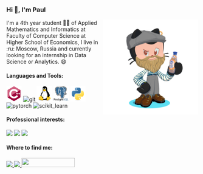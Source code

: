 <h3 align="Left">Hi 👋, I'm Paul</h3> <img src="https://github.com/paulyurlov/paulyurlov/blob/main/my-octocat-1633068557906.png" alt="giticon" align="right" width="250" height="250"/>
I'm a 4th year student 👨‍🎓 of Applied Mathematics and Informatics at Faculty of Computer Science at Higher School of Economics, I live in :ru: Moscow, Russia and currently looking for an internship in Data Science or Analytics. 😄
<h4 align="left">Languages and Tools:</h4>
<p align="left"> <img src="https://raw.githubusercontent.com/devicons/devicon/master/icons/cplusplus/cplusplus-original.svg" alt="cplusplus" width="40" height="40"/>  <img src="https://www.vectorlogo.zone/logos/git-scm/git-scm-icon.svg" alt="git" width="40" height="40"/>  <img src="https://raw.githubusercontent.com/devicons/devicon/master/icons/linux/linux-original.svg" alt="linux" width="40" height="40"/>  <img src="https://raw.githubusercontent.com/devicons/devicon/master/icons/postgresql/postgresql-original-wordmark.svg" alt="postgresql" width="40" height="40"/>  <img src="https://raw.githubusercontent.com/devicons/devicon/master/icons/python/python-original.svg" alt="python" width="40" height="40"/> <img src="https://www.vectorlogo.zone/logos/pytorch/pytorch-icon.svg" alt="pytorch" width="40" height="40"/> <img src="https://upload.wikimedia.org/wikipedia/commons/0/05/Scikit_learn_logo_small.svg" alt="scikit_learn" width="40" height="40"/> </p>
<h4 align="left">Professional interests:</h4>

![](https://img.shields.io/badge/-Data%20Science-brightgreen)
![](https://img.shields.io/badge/-Anlytics-orange)
![](https://img.shields.io/badge/-Machine%20Learning-blue)

<h4 align="left">Where to find me:</h4>

<a href="https://t.me/paulyurlov" target="_blank"> <img src="https://img.shields.io/badge/Telegram-2CA5E0?style=for-the-badge&logo=telegram&logoColor=white" /> </a>
<a href="https://www.linkedin.com/in/paulyurlov" target="_blank"> <img src="https://img.shields.io/badge/LinkedIn-0077B5?style=for-the-badge&logo=linkedin&logoColor=white" /> </a>
<a href="https://t.me/paulyurlov" target="_blank"> <img src="https://img.shields.io/badge/-%20-fff?logo=data%3Aimage%2Fpng%3Bbase64%2CiVBORw0KGgoAAAANSUhEUgAAApwAAAECCAMAAABkEfc5AAAANlBMVEUAAADz%2B%2F7%2F%2F%2F83uuhEvulQw%2Btdx%2Bxpy%2B520O%2BC1PGP2PKb3fSo4fW05fbB6vjO7vna8vvn9%2FwaAvPsAAAAA3RSTlMAAAD6dsTeAAARoElEQVR42uzShwnEQBRDwQ%2BXg0P%2F1bqBXaKjmKlAoFdnBlPLXNmYr3D789b0qWS8bk2vOpP%2FrWMscg23jqFO5Hfr%2BNXWcLs4ESfiFCfiRJxW4nZxIk7EKU7ESQBxIk5xIk7EaSVuFyfiRJziRJwEECfiFCfiRJxW4nZxIk7EKU7ESQBxIk5xIk4CiBNxihNxIk4rcbs4ESfiFCfiJIA4Eac4EScBxIk4xYk4EaeVuF2ciBNxihNxBkCciFOciBNxWonbxYk4Eac4EWcAxIk4xYk4rwFxIk4rF%2FbubLlxnFkCMNqFlSC293%2FZE%2BET8ztmbKuEJFIkO5T33SoTHzaJBHvLOYZgv%2BpxIeTchqFntJxDcPK%2FeOWTSWk7pQx%2Bs7eS07%2BazoeY9%2FZX4Ox78vJ7wlaZnx0t4ZOBMtyDMsq4Ks6Wg5Xf4uLez6uy5Qd56oKOTxxqfO5mfWqy%2Bidv3z551%2F%2FcyTKcaHHbt4GoKGXQcfbsRY2N5Ryc6XFZQ5fp5em4PMzK9GSf%2FeR%2F%2B%2FylZtuxMrZny7DpX58Q5Oe01%2BAcm5NnEwsHJ25TZDcPU7xMJlSzIMiH%2B6%2FL2%2BSXJGTQDGgZ%2FVcJdJxA29ltUHDqNpH%2FcGQrQFxZQ9PNf%2FKu4QyvKMNmvQw6Tqjt0iDgBGyq89xIgsY1czTNCRJb1uJsASsjk3HiNJXEQcCJ2kRpKgnDHMmIgsa3hTgP9M96Is7iBE8i4MRsKgXgsbvBs1s5kG0VznqojHgWzh4ITQdWSbBZrBxPMGiiHItrS3AmORZbT8GZFzTdwHGSbeI9b833Nk4OJx3H2f2CRn49zhFkQeyO46TazLIqthg9%2BKhNHc4btQwazrqq7Ijj5NnsXhZmXucucgWcReTSOPlXz3ccJ8lmFj1MnUkugbPI1XHyr55t5qQqPT5sMnUmuQTOIrfEGQlth1VJsGmsrE8j2yTgLHJLnISRBa2SYHMXPPitJTgKEs4it8TpZX0KViXBpsnCiGfaJOBsckucXhgpeJW4TZoOfJ3c7SVwDntLnF44KUCVDJvGBKGkm2fi5BI4vdwRZxJWGqFKbJa1503sUS6Bc5M74kxCi%2B2vqzKaR6m8uUHJLpfAWeUeOPH1mA%2BfcfJsHFYlYDOt6IIhxPyZECzw9%2BErPT5Oe0ec%2FdlPzc18ZdQcgGKBKgGbyMrPpb39R1VJdsGeKMglcEa5I06HPyNUoujJaJWATbQX%2Bn2gD9m4Zd8i2RDy%2FycGvxpnI5TBxxlFjc3jyE3zHahynU39o90%2BjtzfWlbMpj63%2F35u3fxCnO65Mr6elNdnSD7O%2FflnmlCe7nCVBbL5PR56pLLaAyg20eN%2F9V0SoEK3MdtJa7JMnPhqPR3%2FqiQjVQI2gb1JaCjqr4xHnyhK1BKKX4HTHi4jsHDiq3XXVtwH2vEqIZvPMvdtxW0bG%2FAPFRPIY5LhyMDp2WUAOCvw1SGAPBypsqy8dS2Cd7MnbEs01jwr19xBnHZibgN4cnA6oGZkiKhglYBNJRY8IcND83oCbslG14wB%2FteuA8%2BO0nFmqNkBRA6okmLTNPBwhGGBc28Gxgm7WTqgA6efuQz%2BZTgt1uyAzgJWCdhUsilzArACithWPZmpRBjnrtsEpkgyzgw1O3QNHFYlZFNJUKbT%2BWW1hTp%2FMpNJKE6H2VTUkHFaoNnRq1f0KiGbQEY3SNr0orPgKACdARjzoTLKK3Bm9PsRZNcQgCpxm3igobPOb6KsAZIgnHH16RBJ%2BDgt8Jfiu4Y%2BXWUBDjZgRK8nz2%2BHmkHikSZb370jHWdB%2BjW%2Ba0izVRbg8XRuJhtkQyYmvPcHYCsQDRbHxunV7yUJuwa1yvNtAgOGn21Ba8CUeZxeeXwUSSPj7Gs7lD6VVa3KC9tUSpfZC1wIC98w3SKSDZrIxbmBtzLAi%2BWoV3m%2BTXC8mKMsjlFDmB5rrYEzuDgtviDCqrYTVUI2%2BZna3njOtwxhUkVUBk4wiYmz4h0KrFqqUuWVbQI4lYETTZ1UQWrnRsGpz%2BqJNPdtSpUXtgngLIQRC1DRSO1MxekIK07lf3Z6lU%2FZ9MOclDCBM%2BkXmK1CWfn2q%2BLshK26OiYPvcpnbJrT4ieusCdcYEBF4CwuqDh3fLUOly1FqfLqNs3MRM24wIAK0uKChlPZw%2FGacFOqvK7N1vacgtcbGr9NhKOik2Z1Kk6LTzr45Bf0Kvu1bLaat%2BCRkxUy4U8AVBTOXp2Kc5AmHWUroFbZ7UVstpJjQI5C1Kem7ZUqNtYgRMRZCZOOXod0pUqGTYBlcDKZPPFtSGWpmNsP7ZfDqfuxhoizPqxStRnYLvfkVx0iq%2Fd%2Btgpl%2BdYuiVP5giEfTnrQho%2Bq1GwmQ0zdwsoTjjuj9wMqaPteIk4npyQ9qjKeZrNtXo4l4%2FdnUFToZfjr4hRuHhWeYdicFK1TQDgzYT8EqKjsPkLAOeScOBwnx2ZNggfDmfkq%2BGUwcTY5KTDOaAjZnQgJZ0A3Im%2Bc9XY4nVmdsVmRvx0nvQwCziwnpcOfHRbTTKKHgnNcFOcbZ8M%2FezMLk60QcNK%2BwiHg7AbPGyfxBIXqBMgdcTp2GQSc6Y44pbOf8P37cMoNcQY5KfUITmu04Kcwv3G%2BcWYdJ%2Fm%2Bj03kVJzhpjjfOPnfxAdB8sb5xsnfFHkB8sb5xsnfFHUrl8f5xhlP3hDhsXybXJz26jjf33Pi8eQ5%2Fb1bf%2BPEk06z6cLtcNoFZbxx8jdFSdD4sOXa%2Fnx8fNwOZ7ghzv3OOKUZIBVRGXP5RPmZKZwOVfG%2B8aPd4K6kxefxWpmJi7n2j2953zL3F%2BO0a5YUnvl7ug35a7S8O8707OLo%2FQyRbc%2FhtLtfsClCemPcv8ZLCKeuYn%2FfCQ%2Fj9I2W%2FuRmzHb1NfA74VdLm%2BqHkts9Q7Tj%2FfuSz60bcrJu84mhrq0eOKMicxJnufqjweG6OJP8mrNx2qcGWDuWrjjT0GXqOK%2F3wHi%2F1aEKupB2Lk7bFVBAGw9t1FRoAjjH%2BSr4p%2BKQcDbRrzMdp%2FJeemBTBL3S2aoTOoDTyPmHFPHPE%2BPgNOedlpWfHQ%2F7ik2Rztz%2F%2BWDgDEt7P%2BGUue2COPX2OhGnn%2FpRp66Y1ZPiEcWZzj8Yk3SGLR%2FnRnzKEcbplSLBN74U3CaOcwd6P0FFJZRBx1lfePIL3pfDkk1Rwud0HGcDRnyCCsIR1nycRn7P4OIEnruG%2B5FC3I4PFk4DbOUYKhxhEKLj9Pz9%2BoIqu3wGLlVhsn8QcOpdgqeC%2B9oUPk59TWSvg9MUfVOE43QfRJwZLxpXQXjhFB0n6zXcfJwmwZsiffW3M3E2ZTXCVqHPPf6COPV53V4Ip%2FHapgjHOZg4jeWs6vOkCsf5OWCn4twJJ7oRcKo3KEUYp%2F%2Bg4oycLZGdVJE4v7c4Ks4B3PTDxwncUpRRnJGLs1C%2BEMmz1CqlmYuQcOo9W9yFcKpPPBUQZ%2BbiNIxTxIedHgctY%2Bi0ZJyV8AAuBaeJyKbofJyRMGaFeWmJcLxPFDJO4wQom44T2BQ5DGci4yxIycDFU3DW9QeoFKHjLIRTiTg48fcOnrghMmb51FShi2BXH7XfhY%2FTWGSy5OMEnjrfoJuS%2FpBxJmhqQvtogI4kzVgZfJxZCDopOM0GbIrUAayQcTbgMSgYhQTsQYDCLQNvdkvQycFpgsC1%2BlU%2FX3ZZtqoHLm%2BBX4YTVuqsFiiD8CWNLQbKiGLzYpzGwZuiuGjo7FaWruptW3peeEAfPi3I2MLHaRzj5T%2F7ZyOmxTg7clGU62lnVp0FWLm5VSy6FxyncaseeBlBXoeziRI%2FzGSaf%2FQn4zhNQTtSEzm%2BYf8TBcCZF53nmEVPwC9dBN4txsdpomjJkzO6Mi7gOE1CN0ULHtOoFrtIWmu69vRUhOPUZ0hbjZ7iRF6Kc1jR4gr6RskCVYkf%2F9qBHhifmdlbQHvwLlrCUK6pPlzpOItoCQ14xTIBp3L1YJ7tG4KCVIn3JIv8jb6rNNOB6cWJmvjARYlrXl0bRE2o2nvp%2BTiBskVcHhqcH3tWWYrTNPBsREXWw8GzBNGTjx1a67affLZdlzn3M5kSu%2F3kswNlYM2OH6vq99999t1r60CgSmCcT9idI7%2FyrMmKADiB1%2BqEXFo3n2mt5hRkMmHJqeNh2%2F8po6tl8HE2eTYu7e2n%2Fm3VXQpQJcRMCvgnpvLNZ8tB9OCreiQ4TnNqGXizZ5mJDSH%2FkxCsaCl4les2RU70%2BJRL%2B0zJOSj%2FYqL2fA2c9Z44TRRmylKcHdoUFaFFrz1cAqeJ98RpPF%2FnKpymQpsifyLOYS%2BB09h74jSOr3MVTrMhm6J2Ik5Tr4Gz3RRnt3ydq3CagGyK0ok4zXYJnGa%2FI06%2Bzo5XCYzzjTupAbWHS%2BA06YY4%2BTrjUpwdeYtWOxOn8ZfAafwNcfJ1LsVpCrIpymfiNO4SOI2%2FJ05q4djIic9PifRdCnlVz8dp%2FM1w8ldGvuNVYtd45zQMe1XPx2n8TXGydpUJrhL%2F7rCRGwao3V8Cp%2FE3xWkqoXvbClWppCGbIlrDZAILFk4Tb4rTDE9YbjJwmv1KvxRlcKkMxB7GafIdcRIqt3VNlcAAkGg%2B8NqLlYMJFcC5foL05RScpgdZlo1WJbopMkXgODlce%2FdHe0FbgNOMcLRdGwEn3r%2BBhM6sUt%2F%2F1rU%2BNiMLas9W4LhmQJzfshPLwHFiVxCIa%2Bwqq2DHgGS0p8mK2kc8sHgAcC5fAG%2FkM%2BH5PH0x%2FCqzVsSsD%2BXhRFlTewsCJA2jq%2BCXEYah4MR5Ym3Jr1K7vH1Nw6SmPCi3Ay4AmoAKpQykYQk4gRQvSOw2kN%2FFuwGiVPigkJbkufhdnwmHmU1PdvKKYiqUjKkyEl5GW38ufd%2FcrMxUoRHZFgMlWfggsrE7XWbu%2BjrNYbWXiFxRXQWnDIkFKENt9myOpG9eno3bqrlVevaPHjYtw3BTktI%2F%2FNcVxXGqqfwyaBklOdHi%2BU3JSf3hUUsfcx0vurjfP%2F8zNmzfHsRmqqg5%2Bh%2FLSOwyFqTlFOzP5YT%2Fa%2B8OVFxngSgAD4zRTIxR3%2F9lf2D5yd692Gt3tFV7vgdYDvR0jDaLPkSaW4rBfzljzPRyOcbT%2Fy%2FcEfStmC2GQvqe3l8xJuoBFK1YJAagnCgnoJzrA9%2FiykKUEwa6jQTlBJRT6L0A5TzrYwDKeb45BsoJwgVx8O%2FI%2BsCNUc5dEWNVsHHB6N%2BR9QGPUU6jiLEoSFxgB%2F%2BOrA8Cfr0cFRxc4Af%2FEXV9YLkgvHc%2FhGNOyDzGLlkRY1UQxtiIXFyS6VPBPsZmXbhgo58Aq%2Frx3lNO7IfA8xD7ocDr%2FbIO0ac%2BE4vpGclH0ti4JNGkwDGzdBmc9tknRttlcBqaGs4opcfgPJ7ezdgeg1NoTmC1n%2BDBLZZT0cbwXHTRlMBq50vioo2qiTZGNlxEUwKrXv02brCqizqG5cVWdbDqT3HnBqu6qE%2Fuhddb1dFNZS2EG6zqoo4RmFffq%2BNdoi216yafv%2F4jJrXrJh8Ea7znZkKzbhrNHznb3RCRCVZ5B3NvdVudqAruqJroY8BYbN3di2Vx44eyrlnmbHP7XKTZgK26464sCz8m6qnnYoP7zh3BEt28SaKHsjf8D7m2m5p63jGWH5zo5s0FKrqEb5o9sqhi1FyaJDQZCIq7m%2B4LWNRb9UsT46iKkWky4LmSO0K877S4%2FG65Tmgawx7nfYVGvLzUxvAEi5VTz1GNkzuzNB3IhhXaraaG%2B0o0H0gb9xRabMz0TpoSWO5HxoixE6Cd2v8cwgMnvKgWZpAYiWBexxilCK6aRTc%2FRhhjYF2G27sI5pZM%2B26OcXYQCLAtarOY7p1jAB48bWp49Rq6CdEMcbCYNpwhQb811Y8xww9aCFwb622JlGKTGJEAT56asVn%2FYjvGJmTHGi43iiG6GJFWBNEN0Yn0%2BxhbIEA9u46rKPwbNtDKIIvh5xhJHWIchp8kkZYHwXG9PXSLsWNowt%2FyudfNzEBq%2Bn6aPRB8lOgdP2DlTC%2BKYbhsK8RYHqTL727jPzgn%2For0Svny8jOGdeJDJID4JSMGAHz3HwQyEuL1%2B0f%2FAAAAAElFTkSuQmCC" width="140" height="24"/> </a>
